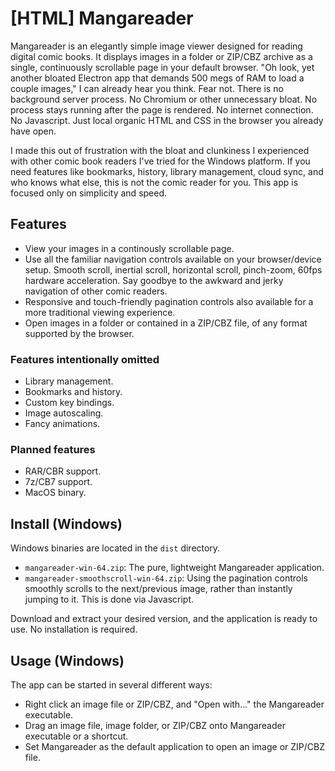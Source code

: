 # [HTML] Mangareader

Mangareader is an elegantly simple image viewer designed for reading digital comic books. It displays images in a folder or ZIP/CBZ archive as a single, continuously scrollable page in your default browser. "Oh look, yet another bloated Electron app that demands 500 megs of RAM to load a couple images," I can already hear you think. Fear not. There is no background server process. No Chromium or other unnecessary bloat. No process stays running after the page is rendered. No internet connection. No Javascript. Just local organic HTML and CSS in the browser you already have open.

I made this out of frustration with the bloat and clunkiness I experienced with other comic book readers I've tried for the Windows platform. If you need features like bookmarks, history, library management, cloud sync, and who knows what else, this is not the comic reader for you. This app is focused only on simplicity and speed.

## Features

* View your images in a continously scrollable page.
* Use all the familiar navigation controls available on your browser/device setup. Smooth scroll, inertial scroll, horizontal scroll, pinch-zoom, 60fps hardware acceleration. Say goodbye to the awkward and jerky navigation of other comic readers.
* Responsive and touch-friendly pagination controls also available for a more traditional viewing experience.
* Open images in a folder or contained in a ZIP/CBZ file, of any format supported by the browser.

### Features intentionally omitted

* Library management.
* Bookmarks and history.
* Custom key bindings.
* Image autoscaling.
* Fancy animations.

### Planned features

* RAR/CBR support.
* 7z/CB7 support.
* MacOS binary.

## Install (Windows)

Windows binaries are located in the `dist` directory.

* `mangareader-win-64.zip`: The pure, lightweight Mangareader application.
* `mangareader-smoothscroll-win-64.zip`: Using the pagination controls smoothly scrolls to the next/previous image, rather than instantly jumping to it. This is done via Javascript.

Download and extract your desired version, and the application is ready to use. No installation is required.

## Usage (Windows)

The app can be started in several different ways:

* Right click an image file or ZIP/CBZ, and "Open with..." the Mangareader executable.
* Drag an image file, image folder, or ZIP/CBZ onto Mangareader executable or a shortcut.
* Set Mangareader as the default application to open an image or ZIP/CBZ file.